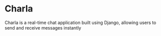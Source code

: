 # Charla
Charla is a real-time chat application built using Django, allowing users to send and receive messages instantly
